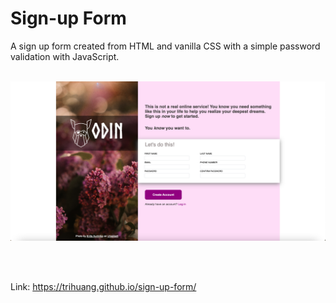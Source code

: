 # Sign-up Form

A sign up form created from HTML and vanilla CSS with a simple password validation with JavaScript.
<br/>
<br/>

<p align="center">
    <img src="./img/screenshot.png" width=600>
</p>
<br/>
<br/>

Link: https://trihuang.github.io/sign-up-form/
